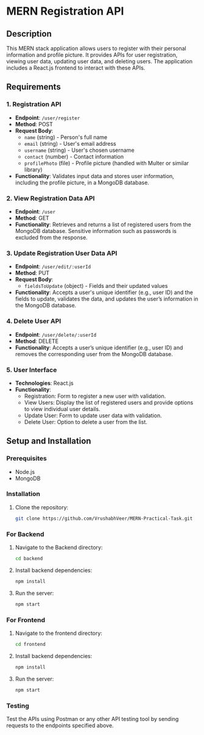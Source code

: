 # MERN Registration API

## Description

This MERN stack application allows users to register with their personal information and profile picture. It provides APIs for user registration, viewing user data, updating user data, and deleting users. The application includes a React.js frontend to interact with these APIs.

## Requirements

### 1. Registration API

- **Endpoint**: `/user/register`
- **Method**: POST
- **Request Body**:
  - `name` (string) - Person's full name
  - `email` (string) - User's email address
  - `username` (string) - User's chosen username
  - `contact` (number) - Contact information
  - `profilePhoto` (file) - Profile picture (handled with Multer or similar library)
- **Functionality**: Validates input data and stores user information, including the profile picture, in a MongoDB database.

### 2. View Registration Data API

- **Endpoint**: `/user`
- **Method**: GET
- **Functionality**: Retrieves and returns a list of registered users from the MongoDB database. Sensitive information such as passwords is excluded from the response.

### 3. Update Registration User Data API

- **Endpoint**: `/user/edit/:userId`
- **Method**: PUT
- **Request Body**:
  - `fieldsToUpdate` (object) - Fields and their updated values
- **Functionality**: Accepts a user's unique identifier (e.g., user ID) and the fields to update, validates the data, and updates the user’s information in the MongoDB database.

### 4. Delete User API

- **Endpoint**: `/user/delete/:userId`
- **Method**: DELETE
- **Functionality**: Accepts a user’s unique identifier (e.g., user ID) and removes the corresponding user from the MongoDB database.

### 5. User Interface

- **Technologies**: React.js
- **Functionality**:
  - Registration: Form to register a new user with validation.
  - View Users: Display the list of registered users and provide options to view individual user details.
  - Update User: Form to update user data with validation.
  - Delete User: Option to delete a user from the list.

## Setup and Installation

### Prerequisites

- Node.js
- MongoDB

### Installation

1. Clone the repository:
   ```bash
   git clone https://github.com/VrushabhVeer/MERN-Practical-Task.git

### For Backend
   
1. Navigate to the Backend directory:
   ```bash
   cd backend
   
2. Install backend dependencies:
   ```bash
   npm install
   
3. Run the server:
   ```bash
   npm start

### For Frontend
   
1. Navigate to the frontend directory:
   ```bash
   cd frontend
   
2. Install backend dependencies:
   ```bash
   npm install
   
3. Run the server:
   ```bash
   npm start

### Testing
Test the APIs using Postman or any other API testing tool by sending requests to the endpoints specified above.
